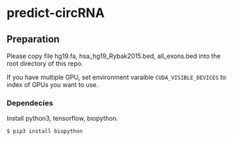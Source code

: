 # predict-circRNA


## Preparation
Please copy file hg19.fa, hsa_hg19_Rybak2015.bed, all_exons.bed into the root directory of this repo.

If you have multiple GPU, set environment varaible `CUDA_VISIBLE_DEVICES` to index of GPUs you want to use.

### Dependecies
Install python3, tensorflow, biopython.
```bash
$ pip3 install biopython
```
